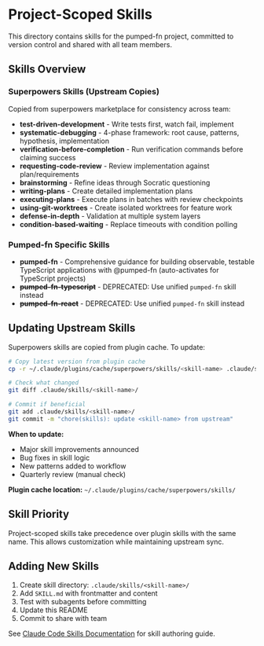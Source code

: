 # Project-Scoped Skills

This directory contains skills for the pumped-fn project, committed to version control and shared with all team members.

## Skills Overview

### Superpowers Skills (Upstream Copies)

Copied from superpowers marketplace for consistency across team:

- **test-driven-development** - Write tests first, watch fail, implement
- **systematic-debugging** - 4-phase framework: root cause, patterns, hypothesis, implementation
- **verification-before-completion** - Run verification commands before claiming success
- **requesting-code-review** - Review implementation against plan/requirements
- **brainstorming** - Refine ideas through Socratic questioning
- **writing-plans** - Create detailed implementation plans
- **executing-plans** - Execute plans in batches with review checkpoints
- **using-git-worktrees** - Create isolated worktrees for feature work
- **defense-in-depth** - Validation at multiple system layers
- **condition-based-waiting** - Replace timeouts with condition polling

### Pumped-fn Specific Skills

- **pumped-fn** - Comprehensive guidance for building observable, testable TypeScript applications with @pumped-fn (auto-activates for TypeScript projects)
- ~~**pumped-fn-typescript**~~ - DEPRECATED: Use unified `pumped-fn` skill instead
- ~~**pumped-fn-react**~~ - DEPRECATED: Use unified `pumped-fn` skill instead

## Updating Upstream Skills

Superpowers skills are copied from plugin cache. To update:

```bash
# Copy latest version from plugin cache
cp -r ~/.claude/plugins/cache/superpowers/skills/<skill-name> .claude/skills/

# Check what changed
git diff .claude/skills/<skill-name>/

# Commit if beneficial
git add .claude/skills/<skill-name>/
git commit -m "chore(skills): update <skill-name> from upstream"
```

**When to update:**
- Major skill improvements announced
- Bug fixes in skill logic
- New patterns added to workflow
- Quarterly review (manual check)

**Plugin cache location:** `~/.claude/plugins/cache/superpowers/skills/`

## Skill Priority

Project-scoped skills take precedence over plugin skills with the same name. This allows customization while maintaining upstream sync.

## Adding New Skills

1. Create skill directory: `.claude/skills/<skill-name>/`
2. Add `SKILL.md` with frontmatter and content
3. Test with subagents before committing
4. Update this README
5. Commit to share with team

See [Claude Code Skills Documentation](https://docs.claude.com/en/docs/claude-code/skills) for skill authoring guide.

